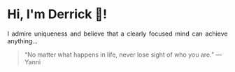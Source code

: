 # Hi, I'm Derrick 👋!
<p align="justify">I admire uniqueness and believe that a clearly focused mind can achieve anything...</p> 
<!-- #quote-start -->
<blockquote>&ldquo;No matter what happens in life, never lose sight of who you are.&rdquo; &mdash; <footer>Yanni</footer></blockquote>
<!-- #quote-end -->
